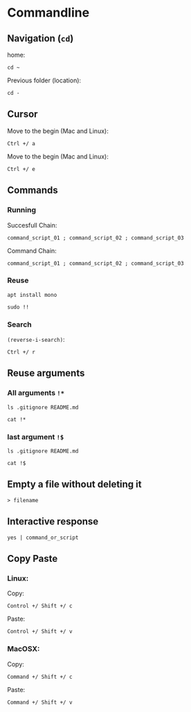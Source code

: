# Commandline 

## Navigation (`cd`)

home:

```
cd ~
```

Previous folder (location):

```
cd -
```

## Cursor

Move to the begin (Mac and Linux):

```
Ctrl +/ a
```

Move to the begin (Mac and Linux):

```
Ctrl +/ e
```

## Commands

### Running

Succesfull Chain:

```
command_script_01 ; command_script_02 ; command_script_03
```

Command Chain:

```
command_script_01 ; command_script_02 ; command_script_03
```

### Reuse

```
apt install mono
```

```
sudo !!
```

### Search

`(reverse-i-search)`:

```
Ctrl +/ r
```

## Reuse arguments

### All arguments `!*`

```
ls .gitignore README.md
```

```
cat !*
```

### last argument `!$`

```
ls .gitignore README.md
```

```
cat !$

```

##   Empty a file without deleting it

```
> filename
```

## Interactive response

```
yes | command_or_script
```

## Copy Paste

### Linux:

Copy:

```
Control +/ Shift +/ c
```

Paste:

```
Control +/ Shift +/ v
```


### MacOSX:

Copy:

```
Command +/ Shift +/ c
```

Paste:

```
Command +/ Shift +/ v
```